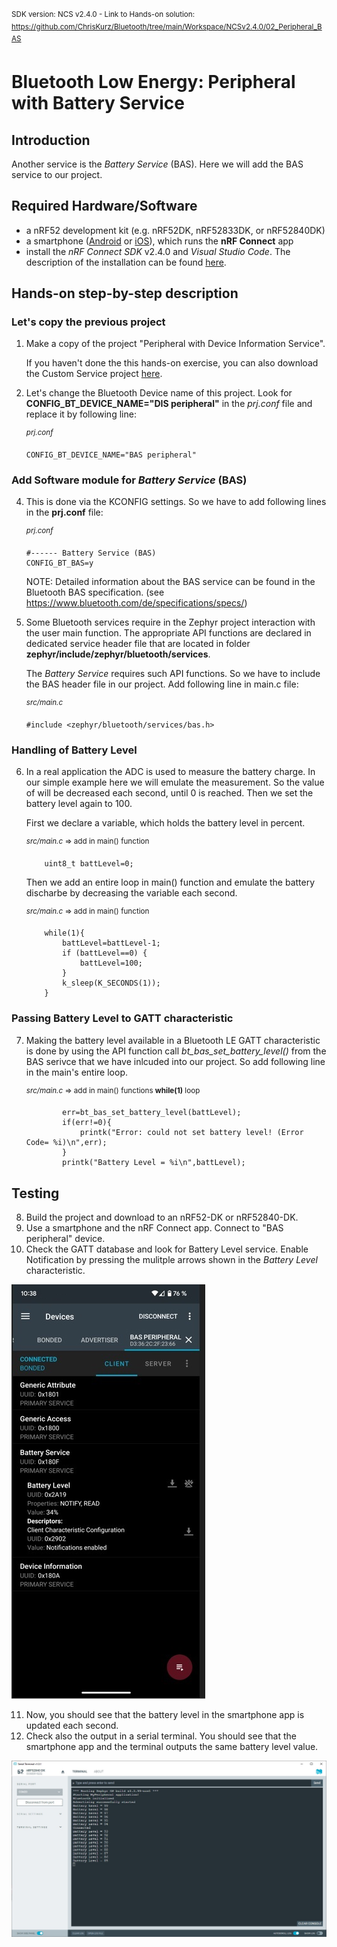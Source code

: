 <sup>SDK version: NCS v2.4.0  -  Link to Hands-on solution: https://github.com/ChrisKurz/Bluetooth/tree/main/Workspace/NCSv2.4.0/02_Peripheral_BAS</sup>

# Bluetooth Low Energy: Peripheral with Battery Service

## Introduction

Another service is the _Battery Service_ (BAS). Here we will add the BAS service to our project.

## Required Hardware/Software

- a nRF52 development kit (e.g. nRF52DK, nRF52833DK, or nRF52840DK)
- a smartphone ([Android](https://play.google.com/store/apps/details?id=no.nordicsemi.android.mcp&hl=de&gl=US&pli=1) or [iOS](https://apps.apple.com/de/app/nrf-connect-for-mobile/id1054362403)), which runs the __nRF Connect__ app 
- install the _nRF Connect SDK_ v2.4.0 and _Visual Studio Code_. The description of the installation can be found [here](https://developer.nordicsemi.com/nRF_Connect_SDK/doc/2.4.0/nrf/getting_started/assistant.html#).


## Hands-on step-by-step description

### Let's copy the previous project

1) Make a copy of the project "Peripheral with Device Information Service". 

   If you haven't done the this hands-on exercise, you can also download the Custom Service project [here](../Workspace/NCSv2.2.0/02_Peripheral_DIS.zip).

2) Let's change the Bluetooth Device name of this project. Look for __CONFIG_BT_DEVICE_NAME="DIS peripheral"__ in the _prj.conf_ file and replace it by following line:

	<sup>_prj.conf_</sup>
	   
       CONFIG_BT_DEVICE_NAME="BAS peripheral"


### Add Software module for _Battery Service_ (BAS)

4) This is done via the KCONFIG settings. So we have to add following lines in the __prj.conf__ file: 

	<sup>_prj.conf_</sup>
	   
       #------ Battery Service (BAS)
       CONFIG_BT_BAS=y

   NOTE: Detailed information about the BAS service can be found in the Bluetooth BAS specification. (see https://www.bluetooth.com/de/specifications/specs/)

5) Some Bluetooth services require in the Zephyr project interaction with the user main function. The appropriate API functions are declared in dedicated service header file that are located in folder __zephyr/include/zephyr/bluetooth/services__. 

   The _Battery Service_ requires such API functions. So we have to include the BAS header file in our project. Add following line in main.c file:

      <sup>_src/main.c_</sup>
	
       #include <zephyr/bluetooth/services/bas.h>

### Handling of Battery Level

6) In a real application the ADC is used to measure the battery charge. In our simple example here we will emulate the measurement. So the value of will be decreased each second, until 0 is reached. Then we set the battery level again to 100.

   First we declare a variable, which holds the battery level in percent.

      <sup>_src/main.c_ => add in main() function </sup>

           uint8_t battLevel=0;

   Then we add an entire loop in main() function and emulate the battery discharbe by decreasing the variable each second. 

      <sup>_src/main.c_ => add in main() function </sup>

           while(1){
               battLevel=battLevel-1;
               if (battLevel==0) {
                   battLevel=100;
               }
               k_sleep(K_SECONDS(1));
           }

### Passing Battery Level to GATT characteristic

7) Making the battery level available in a Bluetooth LE GATT characteristic is done by using the API function call _bt_bas_set_battery_level()_ from the BAS serivce that we have inlcuded into our project. So add following line in the main's entire loop.

     <sup>_src/main.c_ => add in main() functions __while(1)__ loop </sup>

               err=bt_bas_set_battery_level(battLevel);
               if(err!=0){
                   printk("Error: could not set battery level! (Error Code= %i)\n",err);
               }
               printk("Battery Level = %i\n",battLevel);

## Testing
8) Build the project and download to an nRF52-DK or nRF52840-DK.
9) Use a smartphone and the nRF Connect app. Connect to "BAS peripheral" device.
10) Check the GATT database and look for Battery Level service. Enable Notification by pressing the mulitple arrows shown in the _Battery Level_ characteristic. 

   ![image](images/02b_nRFConnect_App.jpg)

11) Now, you should see that the battery level in the smartphone app is updated each second.
12) Check also the output in a serial terminal. You should see that the smartphone app and the terminal outputs the same battery level value.

   ![image](images/02b_Terminal.jpg)
   



